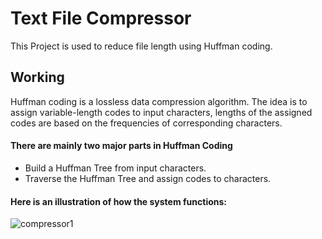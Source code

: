 # **Text File Compressor**

This Project is used to reduce file length using Huffman coding.

## **Working**

Huffman coding is a lossless data compression algorithm. The idea is to assign variable-length codes to input characters, lengths of the assigned codes are based on the frequencies of corresponding characters. 

#### There are mainly two major parts in Huffman Coding

- Build a Huffman Tree from input characters.
- Traverse the Huffman Tree and assign codes to characters.

#### Here is an illustration of how the system functions:

![compressor1](https://github.com/SatyamGoyal42/Text-File-Compressor/assets/134623961/02e82e0c-7592-45ef-a794-128a5ee04754)



